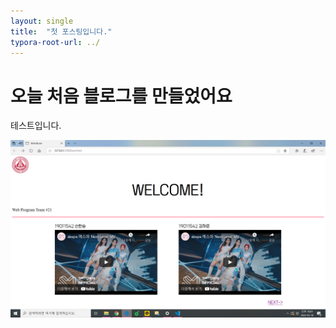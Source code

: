 ```yaml
---
layout: single
title:  "첫 포스팅입니다."
typora-root-url: ../
---
```


# 오늘 처음 블로그를 만들었어요

테스트입니다.

![스크린샷(1)](/images/2024-01-20-안녕하세요-!/스크린샷(1)-1705734736446-11.png)